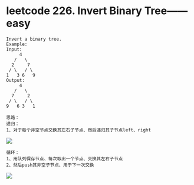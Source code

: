 # leetcode 226. Invert Binary Tree——easy

```
Invert a binary tree.
Example:
Input:
     4
   /   \
  2     7
 / \   / \
1   3 6   9
Output:
     4
   /   \
  7     2
 / \   / \
9   6 3   1

思路：
递归：
1、对于每个非空节点交换其左右子节点、然后递归其子节点left、right
```
![](https://github.com/only-you/interview/blob/master/picture/226-1.png)

```
循环：
1、用队列保存节点、每次取出一个节点、交换其左右子节点
2、然后push其非空子节点、用于下一次交换
```
![](https://github.com/only-you/interview/blob/master/picture/226-2.png)
